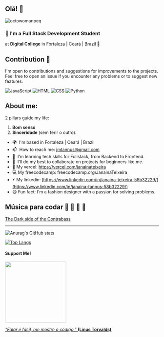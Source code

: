 ## Olá! 👋

![octowomanpeq](https://github.com/Janainateixeira/janainateixeira/assets/61756665/6d54397a-8a77-4c49-a230-5b4ed21e2ab5)

### 🌵 I'm a Full Stack Development Student

at **Digital College** in Fortaleza | Ceará | Brazil 🌻

## Contribution 🤝

I'm open to contributions and suggestions for improvements to the projects. Feel free to open an issue if you encounter any problems or to suggest new features.

![JavaScript](https://img.icons8.com/color/96/000000/javascript.png) 
![HTML](https://img.icons8.com/color/96/000000/html-5.png)
![CSS](https://img.icons8.com/color/96/000000/css3.png)
![Python](https://img.icons8.com/?id=hGdCwhSHUe6L&format=png)
<!-- ![React](https://img.icons8.com/color/96/000000/react-native.png) -->

## About me:

2 pillars guide my life:
  1. **Bom senso**
  1. **Sinceridade** (sem ferir o outro).

* 🌍  I'm based in Fortaleza | Ceará | Brazil
* 📫  How to reach me: [jmtannus@gmail.com](mailto:jmtannus@gmail.com)
* 🌱  I'm learning tech skills for Fullstack, from Backend to Frontend.
* 🤝  I'll do my best to collaborate on projects for beginners like me.
* 📁  My vercel: https://vercel.com/janainateixeira
* 💻  My freecodecamp: freecodecamp.org/JanainaTeixeira
* ⚡  My linkedin: [https://www.linkedin.com/in/janaina-teixeira-58b32229/](https://www.linkedin.com/in/janaina-tannus-58b32229/)
* 😄  Fun fact: I'm a fashion designer with a passion for solving problems. 


## Música para codar 🎼 🎻 🎸 🎼

[The Dark side of the Contrabass](https://youtu.be/50a4vUc4TSE)

<!-- <iframe width="560" height="315" src="https://www.youtube.com/embed/50a4vUc4TSE" title="YouTube video player" frameborder="0" allow="accelerometer; autoplay; clipboard-write; encrypted-media; gyroscope; picture-in-picture; web-share" allowfullscreen></iframe>) -->

---

![Anurag's GitHub stats](https://github-readme-stats.vercel.app/api?username=jmtannus&show_icons=true&theme=tokyonight)

[![Top Langs](https://github-readme-stats.vercel.app/api/top-langs/?username=jmtannus&layout=donut-vertical)](https://github.com/anuraghazra/github-readme-stats)
#### Support Me!

<a href="https://www.buymeacoffee.com/jmtannus"><img src="https://cdn.buymeacoffee.com/buttons/v2/default-yellow.png" width="200" />

*"Falar é fácil, me mostre o código.”* **(Linus Torvalds)**



